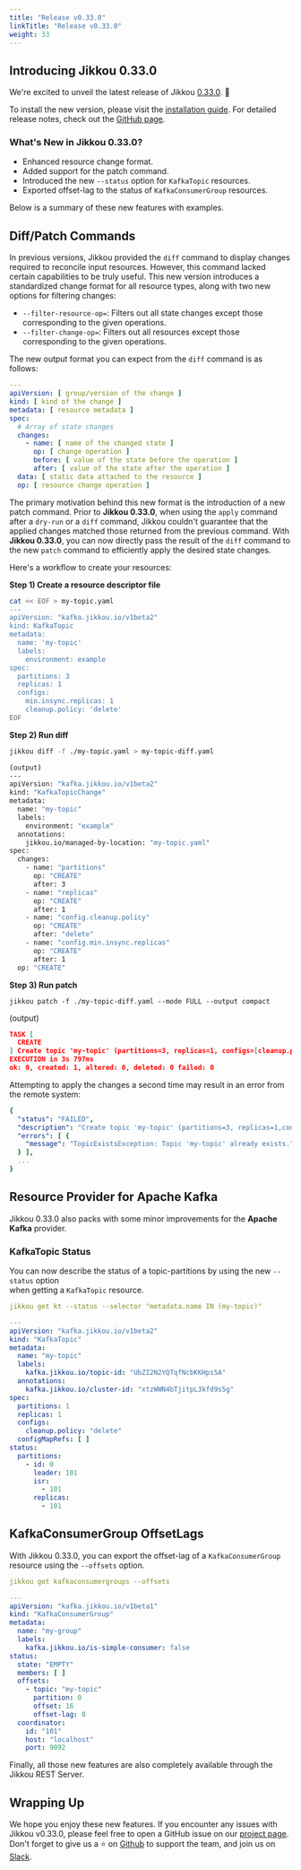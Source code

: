 ```yaml
---
title: "Release v0.33.0"
linkTitle: "Release v0.33.0"
weight: 33
---
```


## Introducing Jikkou 0.33.0

We're excited to unveil the latest release of
Jikkou [0.33.0](https://github.com/streamthoughts/jikkou/releases/tag/v0.33.0). 🎉

To install the new version, please visit the [installation guide](https://www.jikkou.io/docs/install/). For detailed
release notes, check out the [GitHub page](https://github.com/streamthoughts/jikkou/releases/tag/v0.33.0).

### What's New in Jikkou 0.33.0?

* Enhanced resource change format.
* Added support for the patch command.
* Introduced the new `--status` option for `KafkaTopic` resources.
* Exported offset-lag to the status of `KafkaConsumerGroup` resources.

Below is a summary of these new features with examples.

## Diff/Patch Commands

In previous versions, Jikkou provided the `diff` command to display changes required to reconcile input resources.
However, this command lacked certain capabilities to be truly useful. This new version introduces a standardized change
format for all resource types, along with two new options for filtering changes:

* `--filter-resource-op=`: Filters out all state changes except those corresponding to the given operations.
* `--filter-change-op=`: Filters out all resources except those corresponding to the given operations.

The new output format you can expect from the `diff` command is as follows:

```yaml
---
apiVersion: [ group/version of the change ]
kind: [ kind of the change ]
metadata: [ resource metadata ]
spec:
  # Array of state changes
  changes:
    - name: [ name of the changed state ]
      op: [ change operation ]
      before: [ value of the state before the operation ]
      after: [ value of the state after the operation ]
  data: [ static data attached to the resource ]
  op: [ resource change operation ]
```

The primary motivation behind this new format is the introduction of a new patch command. Prior to **Jikkou 0.33.0**,
when
using the `apply` command after a `dry-run` or a `diff` command, Jikkou couldn't guarantee that the applied changes
matched
those returned from the previous command. With **Jikkou 0.33.0**, you can now directly pass the result of the `diff`
command
to the new `patch` command to efficiently apply the desired state changes.

Here's a workflow to create your resources:

**Step 1) Create a resource descriptor file**

```bash
cat << EOF > my-topic.yaml
---
apiVersion: "kafka.jikkou.io/v1beta2"
kind: KafkaTopic
metadata:
  name: 'my-topic'
  labels:
    environment: example
spec:
  partitions: 3
  replicas: 1
  configs:
    min.insync.replicas: 1
    cleanup.policy: 'delete'
EOF
```

**Step 2) Run diff**

```bash
jikkou diff -f ./my-topic.yaml > my-topic-diff.yaml

(output)
---
apiVersion: "kafka.jikkou.io/v1beta2"
kind: "KafkaTopicChange"
metadata:
  name: "my-topic"
  labels:
    environment: "example"
  annotations:
    jikkou.io/managed-by-location: "my-topic.yaml"
spec:
  changes:
    - name: "partitions"
      op: "CREATE"
      after: 3
    - name: "replicas"
      op: "CREATE"
      after: 1
    - name: "config.cleanup.policy"
      op: "CREATE"
      after: "delete"
    - name: "config.min.insync.replicas"
      op: "CREATE"
      after: 1
  op: "CREATE"
```

**Step 3) Run patch**

```batch
jikkou patch -f ./my-topic-diff.yaml --mode FULL --output compact
```

(output)

````json
TASK [
  CREATE
] Create topic 'my-topic' (partitions=3, replicas=1, configs=[cleanup.policy=delete, min.insync.replicas=1]) - CHANGED
EXECUTION in 3s 797ms
ok: 0, created: 1, altered: 0, deleted: 0 failed: 0
````

Attempting to apply the changes a second time may result in an error from the remote system:

```yaml
{
  "status": "FAILED",
  "description": "Create topic 'my-topic' (partitions=3, replicas=1,configs=[cleanup.policy=delete,min.insync.replicas=1])",
  "errors": [ {
    "message": "TopicExistsException: Topic 'my-topic' already exists."
  } ],
  ...
}
```

## Resource Provider for Apache Kafka

Jikkou 0.33.0 also packs with some minor improvements for the **Apache Kafka** provider.

### KafkaTopic Status

You can now describe the status of a topic-partitions by using the new `--status` option  
when getting a `KafkaTopic` resource.

```yaml
jikkou get kt --status --selector "metadata.name IN (my-topic)"

---
apiVersion: "kafka.jikkou.io/v1beta2"
kind: "KafkaTopic"
metadata:
  name: "my-topic"
  labels:
    kafka.jikkou.io/topic-id: "UbZI2N2YQTqfNcbKKHps5A"
  annotations:
    kafka.jikkou.io/cluster-id: "xtzWWN4bTjitpL3kfd9s5g"
spec:
  partitions: 1
  replicas: 1
  configs:
    cleanup.policy: "delete"
  configMapRefs: [ ]
status:
  partitions:
    - id: 0
      leader: 101
      isr:
        - 101
      replicas:
        - 101
```

## KafkaConsumerGroup OffsetLags

With Jikkou 0.33.0, you can export the offset-lag of a `KafkaConsumerGroup` resource using the `--offsets` option.

```yaml
jikkou get kafkaconsumergroups --offsets

---
apiVersion: "kafka.jikkou.io/v1beta1"
kind: "KafkaConsumerGroup"
metadata:
  name: "my-group"
  labels:
    kafka.jikkou.io/is-simple-consumer: false
status:
  state: "EMPTY"
  members: [ ]
  offsets:
    - topic: "my-topic"
      partition: 0
      offset: 16
      offset-lag: 0
  coordinator:
    id: "101"
    host: "localhost"
    port: 9092
```

Finally, all those new features are also completely available through the Jikkou REST Server.

## Wrapping Up

We hope you enjoy these new features. If you encounter any issues with Jikkou v0.33.0, please feel free to open a GitHub
issue on our [project page](https://github.com/streamthoughts/jikkou/issues). Don't forget to give us a ⭐️
on [Github](https://github.com/streamthoughts/jikkou) to support
the team, and join us on [Slack](https://join.slack.com/t/jikkou-io/shared_invite/zt-27c0pt61j-F10NN7d7ZEppQeMMyvy3VA).